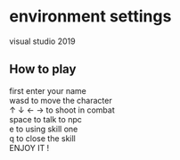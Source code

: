 # environment settings
visual studio 2019
## How to play
first enter your name </br> 
wasd to move the character</br> 
↑ ↓ ← → to shoot in combat</br> 
space to talk to npc</br> 
e to using skill one </br>
q to close the skill</br>
ENJOY IT !
